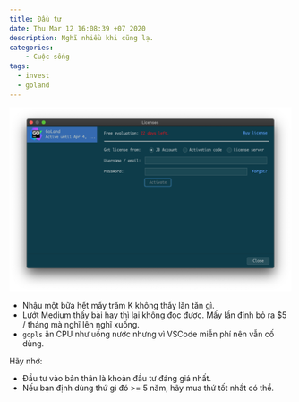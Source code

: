 ```yaml
---
title: Đầu tư
date: Thu Mar 12 16:08:39 +07 2020
description: Nghĩ nhiều khi cũng lạ.
categories:
    - Cuộc sống
tags:
  - invest
  - goland
---
```

![Goland free evaluation](../../../assets/images/goland-free-evaluation.png)

- Nhậu một bữa hết mấy trăm K không thấy lăn tăn gì.
- Lướt Medium thấy bài hay thì lại không đọc được. Mấy lần định bỏ ra $5 / tháng mà nghĩ lên nghĩ xuống.
- `gopls` ăn CPU như uống nước nhưng vì VSCode miễn phí nên vẫn cố dùng.

Hãy nhớ:

- Đầu tư vào bản thân là khoản đầu tư đáng giá nhất.
- Nếu bạn định dùng thứ gì đó >= 5 năm, hãy mua thứ tốt nhất có thể.
